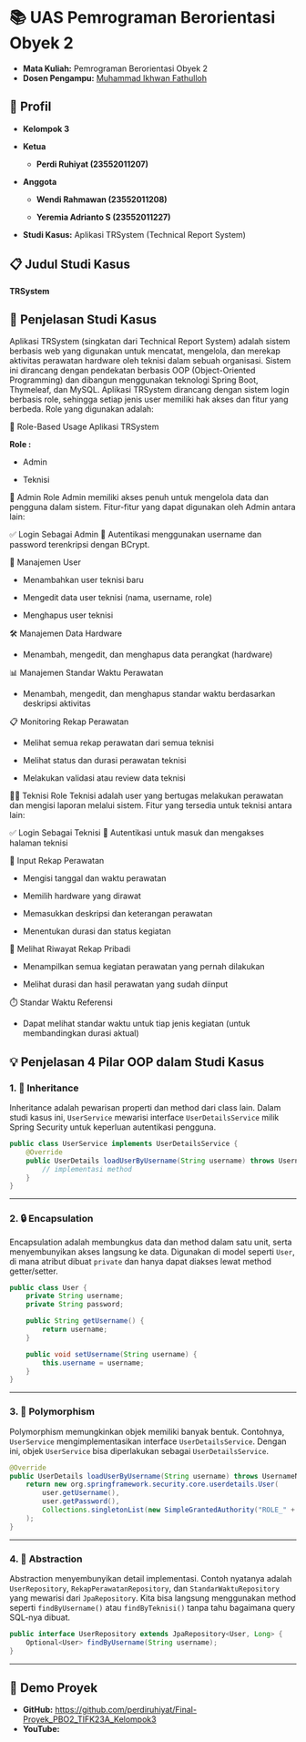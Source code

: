 # 📚 UAS Pemrograman Berorientasi Obyek 2

- **Mata Kuliah:** Pemrograman Berorientasi Obyek 2  
- **Dosen Pengampu:** [Muhammad Ikhwan Fathulloh](https://github.com/Muhammad-Ikhwan-Fathulloh)

## 👤 Profil
- **Kelompok 3**
- **Ketua**
  
  - **Perdi Ruhiyat (23552011207)**
- **Anggota**
  
   - **Wendi Rahmawan (23552011208)**
  
   - **Yeremia Adrianto S (23552011227)**
  
- **Studi Kasus:** Aplikasi TRSystem (Technical Report System)

## 📋 Judul Studi Kasus

**TRSystem**

## 🧾 Penjelasan Studi Kasus

Aplikasi TRSystem (singkatan dari Technical Report System) adalah sistem berbasis web yang digunakan untuk mencatat, mengelola, dan merekap aktivitas perawatan hardware oleh teknisi dalam sebuah organisasi. Sistem ini dirancang dengan pendekatan berbasis OOP (Object-Oriented Programming) dan dibangun menggunakan teknologi Spring Boot, Thymeleaf, dan MySQL. Aplikasi TRSystem dirancang dengan sistem login berbasis role, sehingga setiap jenis user memiliki hak akses dan fitur yang berbeda. Role yang digunakan adalah:


🎯 Role-Based Usage Aplikasi TRSystem

**Role :**

- Admin

- Teknisi
  

👑 Admin Role
    Admin memiliki akses penuh untuk mengelola data dan pengguna dalam sistem. Fitur-fitur yang dapat digunakan oleh Admin antara lain:

✅ Login Sebagai Admin
🔐 Autentikasi menggunakan username dan password terenkripsi dengan BCrypt.

👥 Manajemen User

  - Menambahkan user teknisi baru

  - Mengedit data user teknisi (nama, username, role)

  - Menghapus user teknisi

🛠️ Manajemen Data Hardware

  - Menambah, mengedit, dan menghapus data perangkat (hardware)

📊 Manajemen Standar Waktu Perawatan

  - Menambah, mengedit, dan menghapus standar waktu berdasarkan deskripsi aktivitas

📋 Monitoring Rekap Perawatan

  - Melihat semua rekap perawatan dari semua teknisi

  - Melihat status dan durasi perawatan teknisi

  - Melakukan validasi atau review data teknisi

🧑‍🔧 Teknisi Role
    Teknisi adalah user yang bertugas melakukan perawatan dan mengisi laporan melalui sistem. Fitur yang tersedia untuk teknisi antara lain:

✅ Login Sebagai Teknisi
🔐 Autentikasi untuk masuk dan mengakses halaman teknisi

📝 Input Rekap Perawatan

  - Mengisi tanggal dan waktu perawatan

  - Memilih hardware yang dirawat

  - Memasukkan deskripsi dan keterangan perawatan
  
  - Menentukan durasi dan status kegiatan

📜 Melihat Riwayat Rekap Pribadi

  - Menampilkan semua kegiatan perawatan yang pernah dilakukan

  - Melihat durasi dan hasil perawatan yang sudah diinput

⏱️ Standar Waktu Referensi

  - Dapat melihat standar waktu untuk tiap jenis kegiatan (untuk membandingkan durasi aktual)


## 💡 Penjelasan 4 Pilar OOP dalam Studi Kasus

### 1. 🧬 Inheritance

Inheritance adalah pewarisan properti dan method dari class lain. Dalam studi kasus ini, `UserService` mewarisi interface `UserDetailsService` milik Spring Security untuk keperluan autentikasi pengguna.

```java
public class UserService implements UserDetailsService {
    @Override
    public UserDetails loadUserByUsername(String username) throws UsernameNotFoundException {
        // implementasi method
    }
}
```

---

### 2. 🔒 Encapsulation

Encapsulation adalah membungkus data dan method dalam satu unit, serta menyembunyikan akses langsung ke data. Digunakan di model seperti `User`, di mana atribut dibuat `private` dan hanya dapat diakses lewat method getter/setter.

```java
public class User {
    private String username;
    private String password;

    public String getUsername() {
        return username;
    }

    public void setUsername(String username) {
        this.username = username;
    }
}
```

---

### 3. 🔁 Polymorphism

Polymorphism memungkinkan objek memiliki banyak bentuk. Contohnya, `UserService` mengimplementasikan interface `UserDetailsService`. Dengan ini, objek `UserService` bisa diperlakukan sebagai `UserDetailsService`.

```java
@Override
public UserDetails loadUserByUsername(String username) throws UsernameNotFoundException {
    return new org.springframework.security.core.userdetails.User(
        user.getUsername(),
        user.getPassword(),
        Collections.singletonList(new SimpleGrantedAuthority("ROLE_" + user.getRole()))
    );
}
```

---

### 4. 🧩 Abstraction

Abstraction menyembunyikan detail implementasi. Contoh nyatanya adalah `UserRepository`, `RekapPerawatanRepository`, dan `StandarWaktuRepository` yang mewarisi dari `JpaRepository`. Kita bisa langsung menggunakan method seperti `findByUsername()` atau `findByTeknisi()` tanpa tahu bagaimana query SQL-nya dibuat.

```java
public interface UserRepository extends JpaRepository<User, Long> {
    Optional<User> findByUsername(String username);
}
```

---

## 🎥 Demo Proyek

<ul>
  <li><strong>GitHub:</strong> <a href="https:github.com/perdiruhiyat/Final-Proyek_PBO2_TIFK23A_Kelompok3">https://github.com/perdiruhiyat/Final-Proyek_PBO2_TIFK23A_Kelompok3</a></li>
  <li><strong>YouTube:</strong> 
</ul>
